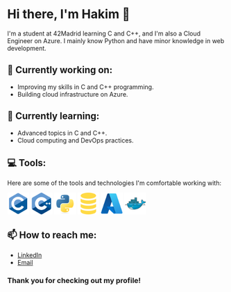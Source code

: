 # Hi there, I'm Hakim 👋
I'm a student at 42Madrid learning C and C++, and I'm also a Cloud Engineer on Azure. I mainly know Python and have minor knowledge in web development.

## 🔭 Currently working on:

-   Improving my skills in C and C++ programming.
-   Building cloud infrastructure on Azure.
## 🌱 Currently learning:

-   Advanced topics in C and C++.
-   Cloud computing and DevOps practices.

## 💻 Tools:

Here are some of the tools and technologies I'm comfortable working with:

<p > <img src="https://raw.githubusercontent.com/devicons/devicon/master/icons/c/c-original.svg" alt="C" height="50" /> <img src="https://raw.githubusercontent.com/devicons/devicon/master/icons/cplusplus/cplusplus-original.svg" alt="C++" height="50" /> <img src="https://raw.githubusercontent.com/devicons/devicon/master/icons/python/python-original.svg" alt="Python" height="50" /> <img src="https://raw.githubusercontent.com/devicons/devicon/master/icons/sql/sql-original.svg" alt="SQL" height="50" /> <img src="https://raw.githubusercontent.com/devicons/devicon/master/icons/azure/azure-original.svg" alt="Azure" height="50" /> <img src="https://raw.githubusercontent.com/devicons/devicon/master/icons/docker/docker-original.svg" alt="Docker" height="50" /> </p>

## 📫 How to reach me:

-   [LinkedIn](https://www.linkedin.com/in/hakim-ahmed-212090257/)
-   [Email](mailto:ahmedh90111@gmail.com)

### Thank you for checking out my profile!
